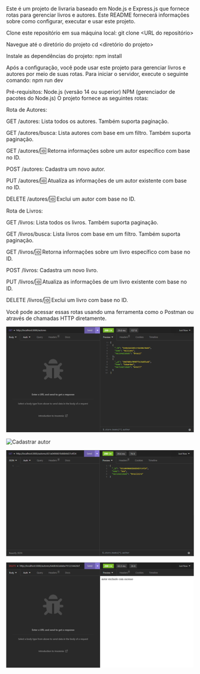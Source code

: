 Este é um projeto de livraria baseado em Node.js e Express.js que fornece rotas para gerenciar livros e autores. 
Este README fornecerá informações sobre como configurar, executar e usar este projeto.

Clone este repositório em sua máquina local:
git clone <URL do repositório>

Navegue até o diretório do projeto
cd <diretório do projeto>

Instale as dependências do projeto:
npm install

Após a configuração, você pode usar este projeto para gerenciar livros e autores por meio de suas rotas. Para iniciar o servidor, execute o seguinte comando:
npm run dev

Pré-requisitos:
Node.js (versão 14 ou superior)
NPM (gerenciador de pacotes do Node.js)
O projeto fornece as seguintes rotas:

Rota de Autores:

GET /autores: Lista todos os autores. Também suporta paginação.

GET /autores/busca: Lista autores com base em um filtro. Também suporta paginação.

GET /autores/:id: Retorna informações sobre um autor específico com base no ID.

POST /autores: Cadastra um novo autor.

PUT /autores/:id: Atualiza as informações de um autor existente com base no ID.

DELETE /autores/:id: Exclui um autor com base no ID.

Rota de Livros:

GET /livros: Lista todos os livros. Também suporta paginação.

GET /livros/busca: Lista livros com base em um filtro. Também suporta paginação.

GET /livros/:id: Retorna informações sobre um livro específico com base no ID.

POST /livros: Cadastra um novo livro.

PUT /livros/:id: Atualiza as informações de um livro existente com base no ID.

DELETE /livros/:id: Exclui um livro com base no ID.

Você pode acessar essas rotas usando uma ferramenta como o Postman ou através de chamadas HTTP diretamente.


![Listar autores](ListagemAutores.png)

![Cadastrar autor](CadastroAutor.png)

![Listagem por id autor](ListagemPorId.png)

![Exclusão autor](ExclusaoAutor.png)

